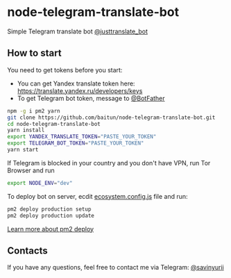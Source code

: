 # node-telegram-translate-bot

Simple Telegram translate bot [@justtranslate_bot](https://t-do.ru/justtranslate_bot)

## How to start

You need to get tokens before you start:
- You can get Yandex translate token here: https://translate.yandex.ru/developers/keys
- To get Telegram bot token, message to [@BotFather](https://t-do.ru/botfather)

```sh
npm -g i pm2 yarn
git clone https://github.com/baitun/node-telegram-translate-bot.git
cd node-telegram-translate-bot
yarn install
export YANDEX_TRANSLATE_TOKEN="PASTE_YOUR_TOKEN"
export TELEGRAM_BOT_TOKEN="PASTE_YOUR_TOKEN"
yarn start
```

If Telegram is blocked in your country and you don't have VPN, run Tor Browser and run

```sh
export NODE_ENV="dev"
```

To deploy bot on server, ecdit [ecosystem.config.js](ecosystem.config.js) file and run:
```sh
pm2 deploy production setup
pm2 deploy production update
```
[Learn more about pm2 deploy](https://pm2.io/doc/en/runtime/guide/easy-deploy-with-ssh/)

## Contacts
If you have any questions, feel free to contact me via Telegram: [@savinyurii](https://t-do.ru/savinyurii)
